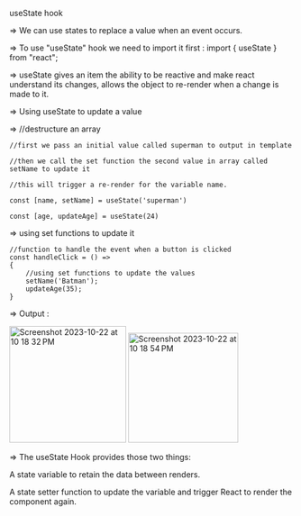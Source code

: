 useState hook

=> We can use states to replace a value when an event occurs.

=> To use "useState" hook we need to import it first : import { useState } from "react";

=> useState gives an item the ability to be reactive and make react understand its changes, allows the object to re-render when a change is made to it.

=> Using useState to update a value

=>  //destructure an array

    //first we pass an initial value called superman to output in template

    //then we call the set function the second value in array called setName to update it

    //this will trigger a re-render for the variable name.

    const [name, setName] = useState('superman')

    const [age, updateAge] = useState(24)

=>   using set functions to update it

    //function to handle the event when a button is clicked
    const handleClick = () => 
    {
        //using set functions to update the values
        setName('Batman');
        updateAge(35);
    } 

=> Output : 

<img width="207" alt="Screenshot 2023-10-22 at 10 18 32 PM" src="https://github.com/sreeram2001/ReactJS/assets/40134790/9422ce83-9e9c-4bf0-b86c-629071f078d3">

<img width="195" alt="Screenshot 2023-10-22 at 10 18 54 PM" src="https://github.com/sreeram2001/ReactJS/assets/40134790/d4e94e9c-ea2e-49f0-9f03-7e33584beb24">


=> The useState Hook provides those two things:

A state variable to retain the data between renders.

A state setter function to update the variable and trigger React to render the component again.
